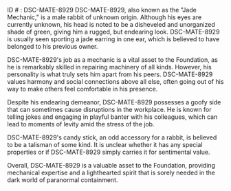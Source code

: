 ID # : DSC-MATE-8929
DSC-MATE-8929, also known as the "Jade Mechanic," is a male rabbit of unknown origin. Although his eyes are currently unknown, his head is noted to be a disheveled and unorganized shade of green, giving him a rugged, but endearing look. DSC-MATE-8929 is usually seen sporting a jade earring in one ear, which is believed to have belonged to his previous owner.

DSC-MATE-8929's job as a mechanic is a vital asset to the Foundation, as he is remarkably skilled in repairing machinery of all kinds. However, his personality is what truly sets him apart from his peers. DSC-MATE-8929 values harmony and social connections above all else, often going out of his way to make others feel comfortable in his presence.

Despite his endearing demeanor, DSC-MATE-8929 possesses a goofy side that can sometimes cause disruptions in the workplace. He is known for telling jokes and engaging in playful banter with his colleagues, which can lead to moments of levity amid the stress of the job.

DSC-MATE-8929's candy stick, an odd accessory for a rabbit, is believed to be a talisman of some kind. It is unclear whether it has any special properties or if DSC-MATE-8929 simply carries it for sentimental value.

Overall, DSC-MATE-8929 is a valuable asset to the Foundation, providing mechanical expertise and a lighthearted spirit that is sorely needed in the dark world of paranormal containment.